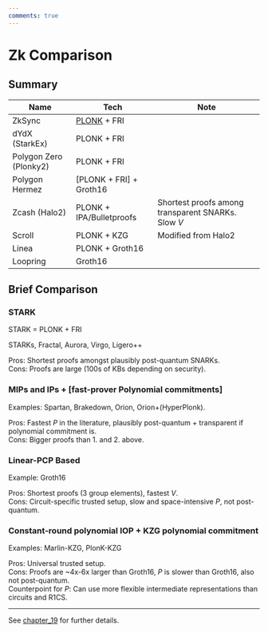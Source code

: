 ```yaml
---
comments: true
---
```


# Zk Comparison

## Summary

| Name                   | Tech                     | Note                                               |
|------------------------|--------------------------|----------------------------------------------------|
| ZkSync                 | [PLONK](plonk.md) + FRI  |                                                    |
| dYdX (StarkEx)         | PLONK + FRI              |                                                    |
| Polygon Zero (Plonky2) | PLONK + FRI              |                                                    |
| Polygon Hermez         | [PLONK + FRI] + Groth16  |                                                    |
| Zcash (Halo2)          | PLONK + IPA/Bulletproofs | Shortest proofs among transparent SNARKs. Slow $V$ |
| Scroll                 | PLONK + KZG              | Modified from Halo2                                |
| Linea                  | PLONK + Groth16          |                                                    |
| Loopring               | Groth16                  |                                                    |

## Brief Comparison

### STARK

STARK = PLONK + FRI

STARKs, Fractal, Aurora, Virgo, Ligero++

Pros: Shortest proofs amongst plausibly post-quantum SNARKs.  
Cons: Proofs are large (100s of KBs depending on security).

### MIPs and IPs + [fast-prover Polynomial commitments]

Examples: Spartan, Brakedown, Orion, Orion+(HyperPlonk).

Pros: Fastest $P$ in the literature, plausibly post-quantum + transparent if polynomial commitment is.  
Cons: Bigger proofs than 1. and 2. above.

### Linear-PCP Based

Example: Groth16

Pros: Shortest proofs (3 group elements), fastest $V$.  
Cons: Circuit-specific trusted setup, slow and space-intensive $P$, not post-quantum.

### Constant-round polynomial IOP + KZG polynomial commitment

Examples: Marlin-KZG, PlonK-KZG

Pros: Universal trusted setup.  
Cons: Proofs are ~4x-6x larger than Groth16, $P$ is slower than Groth16, also not post-quantum.  
Counterpoint for $P$: Can use more flexible intermediate representations than circuits and R1CS.

---

See [chapter_19](../articles/proofs-arguments-and-zero-knowledge/chapter_19.md) for further details.
